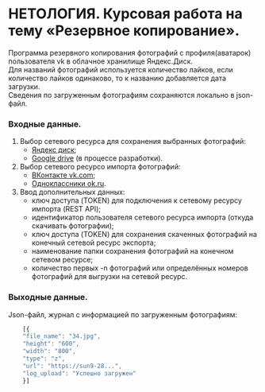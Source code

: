 # НЕТОЛОГИЯ. Курсовая работа на тему «Резервное копирование».

Программа резервного копирования фотографий с профиля(аватарок) пользователя vk в облачное хранилище Яндекс.Диск.  
Для названий фотографий используется количество лайков, если количество лайков одинаково, то к названию добавляется дата загрузки.  
Сведения по загруженным фотографиям сохраняются локально в json-файл.

### Входные данные.
1. Выбор сетевого ресурса для сохранения выбранных фотографий:
    * [Яндекс диск](https://yandex.ru/dev/disk/poligon/);
    * [Google drive](https://drive.google.com/drive/my-drive) (в процессе разработки).
2. Выбор сетевого ресурсо импорта фотографий:
   * [ВКонтакте vk.com](https://vk.com/);
   * [Одноклассники ok.ru](https://ok.ru/).
3. Ввод дополнительных данных:
   * ключ доступа (TOKEN) для подключения к сетевому ресурсу импорта (REST API);
   * идентификатор пользователя сетевого ресурса импорта (откуда скачивать фотографии);
   * ключ доступа (TOKEN) для сохранения скаченных фотографий на конечный сетевой ресурс экспорта;
   * наименование папки сохранения фотографий на конечном сетевом ресурсе;
   * количество первых -n фотографий или определённых номеров фотографий для выгрузки на сетевой ресурс.

### Выходные данные.
Json-файл, журнал с информацией по загруженным фотографиям:
```javascript
    [{
    "file_name": "34.jpg",
    "height": "600",
    "width": "800",
    "type": "z",
    "url": "https://sun9-28...",
    "log_upload": "Успешно загружен"
    }]
```
